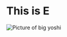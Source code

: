 # This is E
![Picture of big yoshi]( https://vignette.wikia.nocookie.net/hello-yoshi/images/5/59/Beeg_Yoshi.png/revision/latest/scale-to-width-down/340?cb=20201023194922"yoshi")
